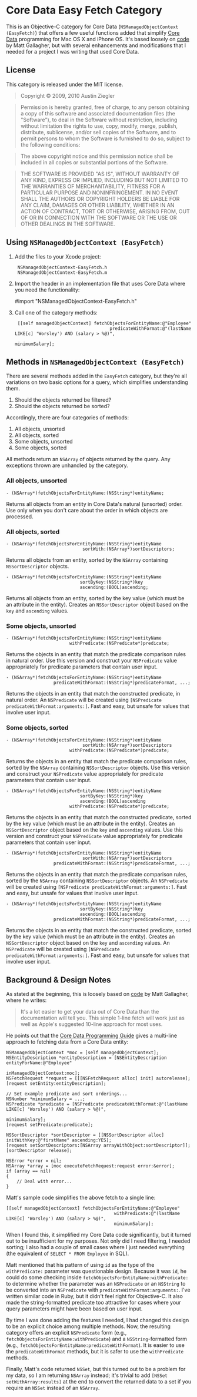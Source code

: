 # Core Data Easy Fetch Category

This is an Objective-C category for Core Data (`NSManagedObjectContext (EasyFetch)`) that offers a few useful
functions added that simplify [Core Data][1] programming for Mac OS X and iPhone OS. It's based loosely on [code][2]
by Matt Gallagher, but with several enhancements and modifications that I needed for a project I was writing that used
Core Data.

## License

This category is released under the MIT license.

> Copyright &copy; 2009, 2010 Austin Ziegler

> Permission is hereby granted, free of charge, to any person obtaining a copy of this software and associated
> documentation files (the "Software"), to deal in the Software without restriction, including without limitation the
> rights to use, copy, modify, merge, publish, distribute, sublicense, and/or sell copies of the Software, and to
> permit persons to whom the Software is furnished to do so, subject to the following conditions:

> The above copyright notice and this permission notice shall be included in all copies or substantial portions of the
> Software.

> THE SOFTWARE IS PROVIDED "AS IS", WITHOUT WARRANTY OF ANY KIND, EXPRESS OR IMPLIED, INCLUDING BUT NOT LIMITED TO THE
> WARRANTIES OF MERCHANTABILITY, FITNESS FOR A PARTICULAR PURPOSE AND NONINFRINGEMENT. IN NO EVENT SHALL THE AUTHORS
> OR COPYRIGHT HOLDERS BE LIABLE FOR ANY CLAIM, DAMAGES OR OTHER LIABILITY, WHETHER IN AN ACTION OF CONTRACT, TORT OR
> OTHERWISE, ARISING FROM, OUT OF OR IN CONNECTION WITH THE SOFTWARE OR THE USE OR OTHER DEALINGS IN THE SOFTWARE.

## Using `NSManagedObjectContext (EasyFetch)`

1. Add the files to your Xcode project:

        NSManagedObjectContext-EasyFetch.h
        NSManagedObjectContext-EasyFetch.m

2. Import the header in an implementation file that uses Core Data where you need the functionality:

    #import "NSManagedObjectContext-EasyFetch.h"

3. Call one of the category methods:

        [[self managedObjectContext] fetchObjectsForEntityName:@"Employee"
                                           predicateWithFormat:@"(lastName LIKE[c] 'Worsley') AND (salary > %@)",
                                                               minimumSalary];

## Methods in `NSManagedObjectContext (EasyFetch)`

There are several methods added in the `EasyFetch` category, but they're all variations on two basic options for a
query, which simplifies understanding them.

1. Should the objects returned be filtered?
2. Should the objects returned be sorted?

Accordingly, there are four categories of methods:

1. All objects, unsorted
2. All objects, sorted
3. Some objects, unsorted
4. Some objects, sorted

All methods return an `NSArray` of objects returned by the query. Any exceptions thrown are unhandled by the category.

### All objects, unsorted

    - (NSArray*)fetchObjectsForEntityName:(NSString*)entityName;

Returns all objects from an entity in Core Data's natural (unsorted) order. Use only when you don't care about the
order in which objects are processed.

### All objects, sorted

    - (NSArray*)fetchObjectsForEntityName:(NSString*)entityName
                                 sortWith:(NSArray*)sortDescriptors;

Returns all objects from an entity, sorted by the `NSArray` containing `NSSortDescriptor` objects.

    - (NSArray*)fetchObjectsForEntityName:(NSString*)entityName
                                sortByKey:(NSString*)key
                                ascending:(BOOL)ascending;

Returns all objects from an entity, sorted by the key value (which must be an attribute in the entity). Creates an
`NSSortDescriptor` object based on the `key` and `ascending` values.

### Some objects, unsorted

    - (NSArray*)fetchObjectsForEntityName:(NSString*)entityName
                            withPredicate:(NSPredicate*)predicate;

Returns the objects in an entity that match the predicate comparison rules in natural order. Use this version and
construct your `NSPredicate` value appropriately for predicate parameters that contain user input.

    - (NSArray*)fetchObjectsForEntityName:(NSString*)entityName
                      predicateWithFormat:(NSString*)predicateFormat, ...;

Returns the objects in an entity that match the constructed predicate, in natural order. An `NSPredicate` will be
created using `[NSPredicate predicateWithFormat:arguments:]`. Fast and easy, but unsafe for values that involve user
input.

### Some objects, sorted

    - (NSArray*)fetchObjectsForEntityName:(NSString*)entityName
                                 sortWith:(NSArray*)sortDescriptors
                            withPredicate:(NSPredicate*)predicate;

Returns the objects in an entity that match the predicate comparison rules, sorted by the `NSArray` containing
`NSSortDescriptor` objects. Use this version and construct your `NSPredicate` value appropriately for predicate
parameters that contain user input.

    - (NSArray*)fetchObjectsForEntityName:(NSString*)entityName
                                sortByKey:(NSString*)key
                                ascending:(BOOL)ascending
                            withPredicate:(NSPredicate*)predicate;

Returns the objects in an entity that match the constructed predicate, sorted by the key value (which must be an
attribute in the entity). Creates an `NSSortDescriptor` object based on the `key` and `ascending` values. Use this
version and construct your `NSPredicate` value appropriately for predicate parameters that contain user input.

    - (NSArray*)fetchObjectsForEntityName:(NSString*)entityName
                                 sortWith:(NSArray*)sortDescriptors
                      predicateWithFormat:(NSString*)predicateFormat, ...;

Returns the objects in an entity that match the predicate comparison rules, sorted by the `NSArray` containing
`NSSortDescriptor` objects. An `NSPredicate` will be created using `[NSPredicate predicateWithFormat:arguments:]`.
Fast and easy, but unsafe for values that involve user input.

    - (NSArray*)fetchObjectsForEntityName:(NSString*)entityName
                                sortByKey:(NSString*)key
                                ascending:(BOOL)ascending
                      predicateWithFormat:(NSString*)predicateFormat, ...;

Returns the objects in an entity that match the constructed predicate, sorted by the key value (which must be an
attribute in the entity). Creates an `NSSortDescriptor` object based on the `key` and `ascending` values. An
`NSPredicate` will be created using `[NSPredicate predicateWithFormat:arguments:]`. Fast and easy, but unsafe for
values that involve user input.

## Background & Design Notes

As stated at the beginning, this is loosely based on [code][2] by Matt Gallagher, where he writes:

> It's a lot easier to get your data out of Core Data than the documentation will tell you. This simple 1-line fetch
> will work just as well as Apple's suggested 10-line approach for most uses.

He points out that the [Core Data Programming Guide][3] gives a multi-line approach to fetching data from a Core Data
entity:

    NSManagedObjectContext *moc = [self managedObjectContext];
    NSEntityDescription *entityDescription = [NSEntityDescription entityForName:@"Employee"
                                                         inManagedObjectContext:moc];
    NSFetchRequest *request = [[[NSFetchRequest alloc] init] autorelease];
    [request setEntity:entityDescription];

    // Set example predicate and sort orderings...
    NSNumber *minimumSalary = ...;
    NSPredicate *predicate = [NSPredicate predicateWithFormat:@"(lastName LIKE[c] 'Worsley') AND (salary > %@)",
                                                              minimumSalary];
    [request setPredicate:predicate];

    NSSortDescriptor *sortDescriptor = [[NSSortDescriptor alloc] initWithKey:@"firstName" ascending:YES];
    [request setSortDescriptors:[NSArray arrayWithObject:sortDescriptor]];
    [sortDescriptor release];

    NSError *error = nil;
    NSArray *array = [moc executeFetchRequest:request error:&error];
    if (array == nil)
    {
        // Deal with error...
    }

Matt's sample code simplifies the above fetch to a single line:

    [[self managedObjectContext] fetchObjectsForEntityName:@"Employee"
                                             withPredicate:@"(lastName LIKE[c] 'Worsley') AND (salary > %@)",
                                             minimumSalary];

When I found this, it simplified my Core Data code significantly, but it turned out to be insufficient for my
purposes. Not only did I need filtering, I needed sorting; I also had a couple of small cases where I just needed
everything (the equivalent of `SELECT * FROM Employee` in SQL).

Matt mentioned that his pattern of using `id` as the type of the `withPredicate:` parameter was questionable design.
Because it was `id`, he could do some checking inside `fetchObjectsForEntityName:withPredicate:` to determine whether
the parameter was an `NSPredicate` or an `NSString` to be converted into an `NSPredicate` with
`predicateWithFormat:arguments:`. I've written similar code in Ruby, but it didn't feel right for Objective-C. It also
made the string-formatted predicate too attractive for cases where your query parameters might have been based on user
input.

By time I was done adding the features I needed, I had changed this design to be an explicit choice among multiple
methods. Now, the resulting category offers an explicit `NSPredicate` form (e.g.,
`fetchObjectsForEntityName:withPredicate`) and a `NSString`-formatted form (e.g.,
`fetchObjectsForEntityName:predicateWithFormat`). It is easier to use the `predicateWithFormat` methods, but it is
safer to use the `withPredicate` methods.

Finally, Matt's code returned `NSSet`, but this turned out to be a problem for my data, so I am returning `NSArray`
instead; it's trivial to add `[NSSet setWithArray:results]` at the end to convert the returned data to a set if you
require an `NSSet` instead of an `NSArray`.

[1]: http://developer.apple.com/mac/library/DOCUMENTATION/Cocoa/Conceptual/CoreData/index.html "Core Data"
[2]: http://cocoawithlove.com/2008/03/core-data-one-line-fetch.html "Core Data: one line fetch, Matt Gallagher, Cocoa With Love, March 7, 2008"
[3]: http://developer.apple.com/documentation/Cocoa/Conceptual/CoreData/Articles/cdFetching.html "Core Data Programming Guide"
